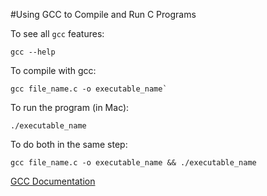 #Using GCC to Compile and Run C Programs

To see all `gcc` features:
```
gcc --help
```

To compile with gcc:
```
gcc file_name.c -o executable_name`
```

To run the program (in Mac):
```
./executable_name
```

To do both in the same step:
```
gcc file_name.c -o executable_name && ./executable_name
```


[GCC Documentation][gcc-docs]

[gcc-docs]: https://gcc.gnu.org/onlinedocs/
